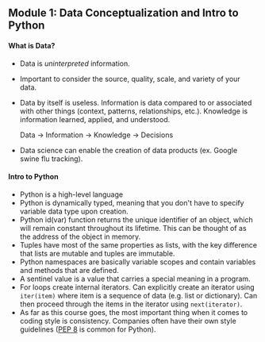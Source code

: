 ## Module 1: Data Conceptualization and Intro to Python

#### What is Data?

- Data is _uninterpreted_ information.

- Important to consider the source, quality, scale, and variety of your data.

- Data by itself is useless. Information is data compared to or associated with other things (context, patterns, relationships, etc.). Knowledge is information learned, applied, and understood.

  Data -> Information -> Knowledge -> Decisions

- Data science can enable the creation of data products (ex. Google swine flu tracking).

#### Intro to Python

- Python is a high-level language
- Python is dynamically typed, meaning that you don't have to specify variable data type upon creation.
- Python id(var) function returns the unique identifier of an object, which will remain constant throughout its lifetime. This can be thought of as the address of the object in memory.
- Tuples have most of the same properties as lists, with the key difference that lists are mutable and tuples are immutable.
- Python namespaces are basically variable scopes and contain variables and methods that are defined.
- A sentinel value is a value that carries a special meaning in a program.
- For loops create internal iterators. Can explicitly create an iterator using `iter(item)` where item is a sequence of data (e.g. list or dictionary). Can then proceed through the items in the iterator using `next(iterator)`.
- As far as this course goes, the most important thing when it comes to coding style is consistency. Companies often have their own style guidelines ([PEP 8](https://www.python.org/dev/peps/pep-0008/) is common for Python).